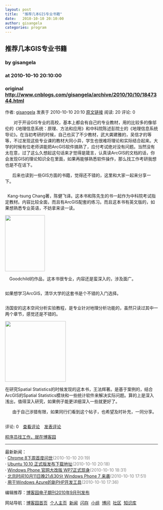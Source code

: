 ```yaml
---
layout: post
title:  "推荐几本GIS专业书籍"
date:   2010-10-10 20:10:00
author: gisangela
categories: program
---
```


## 推荐几本GIS专业书籍
### by gisangela
### at 2010-10-10 20:10:00
### original <http://www.cnblogs.com/gisangela/archive/2010/10/10/1847344.html>

<p><a href="http://www.cnblogs.com/gisangela/"><img src="http://pic.cnblogs.com/face/u160939.jpg" alt="" border="0"></a><br>作者: <a href="http://www.cnblogs.com/gisangela/">gisangela</a> 发表于 2010-10-10 20:10 <a href="http://www.cnblogs.com/gisangela/archive/2010/10/10/1847344.html">原文链接</a> 阅读: 20 评论: 0</p><p>　　对于开设GIS专业的高校，基本上都会有自己的专业教材，用的比较多的像邬伦的《地理信息系统：原理、方法和应用》和中科院陈述彭院士的《地理信息系统导论》。在当初考研的时候，自己也买了不少教材，武大龚建雅的，吴信才的等等，不过发现这些专业课的教材大同小异，学生也很难将理论和实际结合起来。大学的时候有位老师讲能把ArcGIS软件搞熟了，应付考试绝对没有问题。当然没有太在意，过了这么久想起这句话来才觉得是箴言，认真读ArcGIS的文档的话，你会发现GIS的理论知识全在里面，如果再能够熟悉软件操作，那么找工作考研我想也是不在话下。</p>
<p>      后来也读到一些GIS方面的书籍，觉得还不错的，这里和大家一起来分享一下。</p>
<p><img src="http://pic002.cnblogs.com/images/2010/160939/2010101019562326.jpg" alt=""></p>
<p>  Kang-tsung Chang著，陈健飞译。这本书和陈先生的书一起作为中科院考试指定教材。内容比较全面，而且有ArcGIS配套的练习。而且这本书有英文版的，如果想熟悉专业英语，不妨拿来读一读。</p>
<p><img src="http://pic002.cnblogs.com/images/2010/160939/2010101019585872.jpg" alt="" width="131" height="185"></p>
<p>　Goodchild的作品，这本书很专业，内容还是蛮深入的，涉及面广。</p>
<p><img src="http://pic002.cnblogs.com/images/2010/160939/2010101020012618.jpg" alt=""></p>
<p>如果想学习ArcGIS，清华大学的这套书是个不错的入门选择。</p>
<p><img src="http://pic002.cnblogs.com/images/2010/160939/2010101020021020.jpg" alt=""></p>
<p>汤国安的这本空间分析实验教程，是专业针对地理分析功能的，虽然只读过其中一两个章节，感觉还是不错的。</p>
<p><img src="http://pic002.cnblogs.com/images/2010/160939/2010101020031894.jpg" alt="" width="200" height="200"></p>
<p>在研究Spatial Statistics的时候发现的这本书，王法辉著。是基于案例的，结合ArcGIS的Spatial Statistics模块和一些统计软件来解决实际问题。算的上是深入浅出，值得深入研究，如果例子能更详细深入一些就更好了。</p>
<p>      由于自己涉猎有限，如果同行们看到这个帖子，也希望及时补充，一同分享。</p><img src="http://www.cnblogs.com/gisangela/aggbug/1847344.html?type=1" width="1" height="1" alt=""><p>评论: 0　<a href="http://www.cnblogs.com/gisangela/archive/2010/10/10/1847344.html#pagedcomment">查看评论</a>　<a href="http://www.cnblogs.com/gisangela/archive/2010/10/10/1847344.html#commentform">发表评论</a></p><p><a href="http://job.cnblogs.com/">程序员找工作，就在博客园</a></p><hr><p>最新新闻：<br>· <a href="http://news.cnblogs.com/n/76809/">Chrome 8下周首度问世</a><span style="color:gray">(2010-10-10 20:19)</span><br>· <a href="http://news.cnblogs.com/n/76805/">Ubuntu 10.10 正式版发布下载地址</a><span style="color:gray">(2010-10-10 20:18)</span><br>· <a href="http://news.cnblogs.com/n/76799/">Windows Phone 官网大改版 WP7正式现身</a><span style="color:gray">(2010-10-10 18:31)</span><br>· <a href="http://news.cnblogs.com/n/76798/">北京时间10月11日晚21点30分 Windows Phone 7 来袭</a><span style="color:gray">(2010-10-10 17:51)</span><br>· <a href="http://news.cnblogs.com/n/76796/">用于Windows Azure的新PHP开发工具</a><span style="color:gray">(2010-10-10 17:36)</span><br></p><p>编辑推荐：<a href="http://www.cnblogs.com/cmt/archive/2010/10/10/1847077.html">博客园电子期刊2010年9月刊发布</a><br></p><p>网站导航：<a href="http://www.cnblogs.com">博客园首页</a>  <a href="http://home.cnblogs.com/">个人主页</a>  <a href="http://news.cnblogs.com">新闻</a>  <a href="http://home.cnblogs.com/ing/">闪存</a>  <a href="http://home.cnblogs.com/group/">小组</a>  <a href="http://space.cnblogs.com/q/">博问</a>  <a href="http://space.cnblogs.com">社区</a>  <a href="http://kb.cnblogs.com">知识库</a></p>